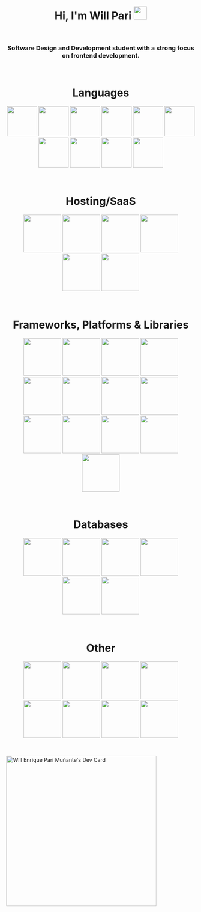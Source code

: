 <h1 align="center"> Hi, I'm Will Pari <img src="https://media.giphy.com/media/hvRJCLFzcasrR4ia7z/giphy.gif" width="35"></h1>
<br>
<h3 align="center"> Software Design and Development student with a strong focus on frontend development. </h3>
<br>

<h1 align="center">Languages</h1>

<p align="center">
  <img src="https://cdn.jsdelivr.net/gh/devicons/devicon/icons/html5/html5-original.svg" width="80" />
  <img src="https://cdn.jsdelivr.net/gh/devicons/devicon/icons/css3/css3-original.svg" width="80" />
  <img src="https://cdn.jsdelivr.net/gh/devicons/devicon/icons/javascript/javascript-original.svg" width="80" />
  <img src="https://cdn.jsdelivr.net/gh/devicons/devicon/icons/typescript/typescript-original.svg" width="80" />
  <img src="https://cdn.jsdelivr.net/gh/devicons/devicon/icons/csharp/csharp-original.svg" width="80" />
  <img src="https://cdn.jsdelivr.net/gh/devicons/devicon/icons/java/java-original.svg" width="80" />
  <img src="https://cdn.jsdelivr.net/gh/devicons/devicon/icons/python/python-original.svg" width="80" />
  <img src="https://cdn.jsdelivr.net/gh/devicons/devicon/icons/php/php-original.svg" width="80" />
  <img src="https://cdn.jsdelivr.net/gh/devicons/devicon/icons/kotlin/kotlin-original.svg" width="80" />
  <img src="https://cdn.jsdelivr.net/gh/devicons/devicon/icons/swift/swift-original.svg" width="80" />      
</p>
<br>
<h1 align="center">Hosting/SaaS</h1>

<p align="center">
  <img src="https://cdn.jsdelivr.net/gh/devicons/devicon/icons/amazonwebservices/amazonwebservices-original.svg" width="100" />
  <img src="https://cdn.jsdelivr.net/gh/devicons/devicon/icons/digitalocean/digitalocean-original-wordmark.svg" width="100" />  
  <img src="https://cdn.jsdelivr.net/gh/devicons/devicon/icons/oracle/oracle-original.svg" width="100" />
  <img src="https://cdn.jsdelivr.net/gh/devicons/devicon/icons/firebase/firebase-plain-wordmark.svg" width="100" />
  <img src="https://www.svgrepo.com/show/373874/netlify.svg" width="100" />
  <img src="https://static.wikia.nocookie.net/logopedia/images/a/a7/Vercel_favicon.svg/revision/latest?cb=20221026155821" width="100" />    
</p>
<br>
<h1 align="center">Frameworks, Platforms & Libraries</h1>

<p align="center">
  <img src="https://cdn.jsdelivr.net/gh/devicons/devicon/icons/react/react-original.svg" width="100" />
  <img src="https://cdn.jsdelivr.net/gh/devicons/devicon/icons/angularjs/angularjs-original.svg" width="100" />  
  <img src="https://cdn.jsdelivr.net/gh/devicons/devicon/icons/tailwindcss/tailwindcss-plain.svg" width="100" />
  <img src="https://cdn.jsdelivr.net/gh/devicons/devicon/icons/sass/sass-original.svg" width="100" />  
  <img src="https://cdn.jsdelivr.net/gh/devicons/devicon/icons/bootstrap/bootstrap-original.svg" width="100" />
  <img src="https://cdn.jsdelivr.net/gh/devicons/devicon/icons/laravel/laravel-plain-wordmark.svg" width="100" />     
  <img src="https://cdn.worldvectorlogo.com/logos/jwt-3.svg" width="100" />
  <img src="https://cdn.jsdelivr.net/gh/devicons/devicon/icons/xamarin/xamarin-original.svg" width="100" />
  <img src="https://cdn.jsdelivr.net/gh/devicons/devicon/icons/redux/redux-original.svg" width="100" />
  <img src="https://cdn.jsdelivr.net/gh/devicons/devicon/icons/jquery/jquery-plain-wordmark.svg" width="100" />
  <img src="https://cdn.jsdelivr.net/gh/devicons/devicon/icons/django/django-plain.svg" width="100" />
  <img src="https://cdn.jsdelivr.net/gh/devicons/devicon/icons/nodejs/nodejs-original-wordmark.svg" width="100" />
  <img src="https://upload.wikimedia.org/wikipedia/commons/thumb/e/ee/.NET_Core_Logo.svg/2048px-.NET_Core_Logo.svg.png" width="100" />
</p>
<br>
<h1 align="center">Databases</h1>

<p align="center">
  <img src="https://cdn.jsdelivr.net/gh/devicons/devicon/icons/sqlite/sqlite-original.svg" width="100" />
  <img src="https://cdn.jsdelivr.net/gh/devicons/devicon/icons/mongodb/mongodb-original-wordmark.svg" width="100" />
  <img src="https://cdn.jsdelivr.net/gh/devicons/devicon/icons/microsoftsqlserver/microsoftsqlserver-plain.svg" width="100" />
  <img src="https://cdn.jsdelivr.net/gh/devicons/devicon/icons/postgresql/postgresql-original.svg" width="100" />
  <img src="https://static-00.iconduck.com/assets.00/aws-dynamodb-icon-454x512-53ebjxww.png" width="100" />
  <img src="https://cdn.jsdelivr.net/gh/devicons/devicon/icons/mysql/mysql-original-wordmark.svg" width="100" />      
</p>
<br>
<h1 align="center">Other</h1>

<p align="center">
  <img src="https://cdn.jsdelivr.net/gh/devicons/devicon/icons/figma/figma-original.svg" width="100" />
  <img src="https://cdn.jsdelivr.net/gh/devicons/devicon/icons/canva/canva-original.svg" width="100" />
  <img src="https://cdn.freebiesupply.com/logos/large/2x/dribbble-icon-1-logo-png-transparent.png" width="100" />
  <img src="https://cdn.jsdelivr.net/gh/devicons/devicon/icons/linux/linux-original.svg" width="100" />
  <img src="https://cdn.jsdelivr.net/gh/devicons/devicon/icons/arduino/arduino-original-wordmark.svg" width="100" />
  <img src="https://cdn.jsdelivr.net/gh/devicons/devicon/icons/docker/docker-original.svg" width="100" />
  <img src="https://www.svgrepo.com/show/354202/postman-icon.svg" width="100" />
  <img src="https://cdn.jsdelivr.net/gh/devicons/devicon/icons/trello/trello-plain.svg" width="100" />
</p>
<br>

<a href="https://app.daily.dev/willenriqueparimuante"><img src="https://api.daily.dev/devcards/01a1fc1b18ab44b5a94252ccf03c79cb.png?r=8x4" width="400" alt="Will Enrique Pari Muñante's Dev Card"/></a>


<!-- Proudly created with GPRM ( https://gprm.itsvg.in ) -->
